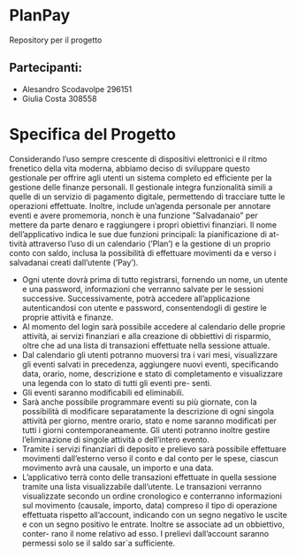 # PlanPay
Repository per il progetto
## Partecipanti:

- Alesandro Scodavolpe 296151
- Giulia Costa         308558
  
# Specifica del Progetto
Considerando l’uso sempre crescente di dispositivi elettronici e il ritmo frenetico della vita moderna, 
abbiamo deciso di sviluppare questo gestionale per offrire agli utenti un sistema completo ed efficiente per la gestione delle finanze personali. 
Il gestionale integra funzionalità simili a quelle di un servizio di pagamento digitale, permettendo di tracciare tutte le operazioni effettuate.
Inoltre, include un’agenda personale per annotare eventi e avere promemoria, nonch ́e una funzione ”Salvadanaio” per mettere da parte denaro e raggiungere i propri obiettivi finanziari.
Il nome dell’applicativo indica le sue due funzioni principali: la pianificazione di at- tività attraverso l’uso di un calendario (’Plan’) e la gestione di un proprio conto con saldo, inclusa la possibilità di effettuare movimenti da e verso i salvadanai creati dall’utente (’Pay’). 
- Ogni utente dovrà prima di tutto registrarsi, fornendo un nome, un utente e una password, informazioni che verranno salvate per le sessioni successive. Successivamente, potrà accedere all’applicazione autenticandosi con utente e password, consentendogli di gestire le proprie attività e finanze. 
- Al momento del login sarà possibile accedere al calendario delle proprie attività, ai servizi finanziari e alla creazione di obbiettivi di risparmio, oltre che ad una lista di transazioni effettuate nella sessione attuale. 
- Dal calendario gli utenti potranno muoversi tra i vari mesi, visualizzare gli eventi salvati in precedenza, aggiungere nuovi eventi, specificando data, orario, nome, descrizione e stato di completamento e visualizzare una legenda con lo stato di tutti gli eventi pre- senti.
- Gli eventi saranno modificabili ed eliminabili.
- Sarà anche possibile programmare eventi su più giornate, con la possibilità di modificare separatamente la descrizione di ogni singola attività per giorno, mentre orario, stato e nome saranno modificati per tutti i giorni contemporaneamente. Gli utenti potranno inoltre gestire l’eliminazione di singole attività o dell’intero evento.
-  Tramite i servizi finanziari di deposito e prelievo sarà possibile effettuare movimenti dall’esterno verso il conto e dal conto per le spese, ciascun movimento avrà una causale, un importo e una data.
- L’applicativo terrà conto delle transazioni effettuate in quella sessione tramite una lista visualizzabile dall’utente. Le transazioni verranno visualizzate secondo un ordine cronologico e conterranno informazioni sul movimento (causale, importo, data) compreso il tipo di operazione effettuata rispetto all’account, indicando con un segno negativo le uscite e con un segno positivo le entrate. Inoltre se associate ad un obbiettivo, conter- rano il nome relativo ad esso. I prelievi dall’account saranno permessi solo se il saldo sar`a sufficiente.
